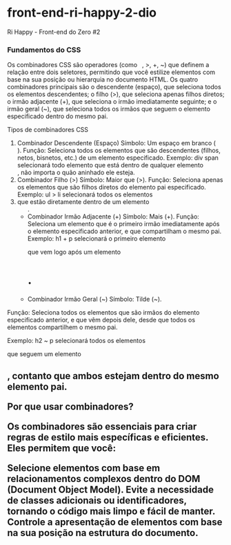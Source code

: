# front-end-ri-happy-2-dio
Ri Happy - Front-end do Zero #2

### Fundamentos do CSS

Os combinadores CSS são operadores (como ` `, >, +, ~) que definem a relação entre dois seletores, permitindo que você estilize elementos com base na sua posição ou hierarquia no documento HTML. Os quatro combinadores principais são o descendente (espaço), que seleciona todos os elementos descendentes; o filho (>), que seleciona apenas filhos diretos; o irmão adjacente (+), que seleciona o irmão imediatamente seguinte; e o irmão geral (~), que seleciona todos os irmãos que seguem o elemento especificado dentro do mesmo pai. 

Tipos de combinadores CSS

1. Combinador Descendente (Espaço)
Símbolo: Um espaço em branco ( ` ` ). 
Função: Seleciona todos os elementos que são descendentes (filhos, netos, bisnetos, etc.) de um elemento especificado. 
Exemplo: div span selecionará todo elemento <span> que está dentro de qualquer elemento <div>, não importa o quão aninhado ele esteja. 
2. Combinador Filho (>)
Símbolo: Maior que (>). 
Função: Seleciona apenas os elementos que são filhos diretos do elemento pai especificado. 
Exemplo: ul > li selecionará todos os elementos <li> que estão diretamente dentro de um elemento <ul>. 
3. Combinador Irmão Adjacente (+)
Símbolo: Mais (+). 
Função: Seleciona um elemento que é o primeiro irmão imediatamente após o elemento especificado anterior, e que compartilham o mesmo pai. 
Exemplo: h1 + p selecionará o primeiro elemento <p> que vem logo após um elemento <h1>. 
4. Combinador Irmão Geral (~)
Símbolo: Tilde (~).

Função: Seleciona todos os elementos que são irmãos do elemento especificado anterior, e que vêm depois dele, desde que todos os elementos compartilhem o mesmo pai. 

Exemplo: h2 ~ p selecionará todos os elementos <p> que seguem um elemento <h2>, contanto que ambos estejam dentro do mesmo elemento pai. 

Por que usar combinadores?

Os combinadores são essenciais para criar regras de estilo mais específicas e eficientes. Eles permitem que você: 

Selecione elementos com base em relacionamentos complexos dentro do DOM (Document Object Model). 
Evite a necessidade de classes adicionais ou identificadores, tornando o código mais limpo e fácil de manter. 
Controle a apresentação de elementos com base na sua posição na estrutura do documento. 
